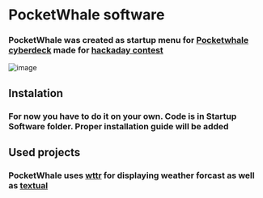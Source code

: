 # PocketWhale software
### PocketWhale was created as startup menu for [Pocketwhale cyberdeck](https://github.com/Glinek/PocketWhale-cyberdeck) made for [hackaday contest](https://hackaday.io/contest/186672-2022-cyberdeck-contest)
![image](https://user-images.githubusercontent.com/102923486/185929853-96ba7db2-388d-45be-a201-8f692ba48359.png)
## Instalation
### For now you have to do it on your own. Code is in Startup Software folder. Proper installation guide will be added 
## Used projects
### PocketWhale uses [wttr](https://github.com/chubin/wttr.in) for displaying weather forcast as well as [textual](https://github.com/Textualize/textual)
